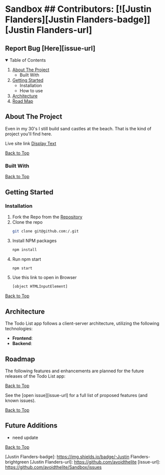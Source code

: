 # Sandbox ## Contributors: [![Justin Flanders][Justin Flanders-badge]][Justin Flanders-url]
  
  ## Report Bug [Here][issue-url]
  
  <details open>
  <summary>Table of Contents</summary>
  
  1. [About The Project](#about-the-project)
     - Built With
  2. [Getting Started](#getting-started)
     - Installation
     - How to use
  3. [Architecture](#architecture)
  4. [Road Map](#road-map)
  
  </details>
  
  ## About The Project
  Even in my 30's I still build sand castles at the beach. That is the kind of project you'll find here. 

  Live site link [Display Text](http://entersandman.com)
  
  [Back to Top](#project-name)
  
  ### Built With
  
  [Back to Top](#project-name)
  
  ## Getting Started
  
  ### Installation
  
  1. Fork the Repo from the [Repository](https://github.com//)
2. Clone the repo
   ```sh
   git clone git@github.com:/.git
   ```
3. Install NPM packages
   ```sh
   npm install
   ```
4. Run npm start
   ```sh
   npm start
   ```
5. Use this link to open in Browser
   ```sh
   [object HTMLInputElement]
   ```
  
  
  [Back to Top](#project-name)
 
  ## Architecture
  
  The Todo List app follows a client-server architecture, utilizing the following technologies:
  
  - **Frontend**: 
  - **Backend**: 
  
  ## Roadmap
  
  The following features and enhancements are planned for the future releases of the Todo List app:
  
 
  
  [Back to Top](#project-name)
  
  See the [open issue][issue-url] for a full list of proposed features (and known issues).
  
  [Back to Top](#project-name)
  
  ## Future Additions
  
  - need update
  
  [Back to Top](#project-name)
  
  [Justin Flanders-badge]: https://img.shields.io/badge/-Justin Flanders-brightgreen
  [Justin Flanders-url]: https://github.com/avoidthelite
  [issue-url]: https://github.com/avoidthelite/Sandbox/issues
